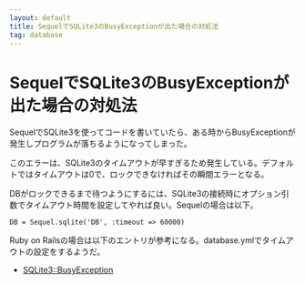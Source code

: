 ```yaml
---
layout: default
title: SequelでSQLite3のBusyExceptionが出た場合の対処法
tag: database
---
```


# SequelでSQLite3のBusyExceptionが出た場合の対処法

SequelでSQLite3を使ってコードを書いていたら、ある時からBusyExceptionが発生しプログラムが落ちるようになってしまった。

このエラーは、SQLite3のタイムアウトが早すぎるため発生している。デフォルトではタイムアウトは0で、ロックできなければその瞬間エラーとなる。

DBがロックできるまで待つようにするには、SQLite3の接続時にオプション引数でタイムアウト時間を設定してやれば良い。Sequelの場合は以下。

    DB = Sequel.sqlite('DB', :timeout => 60000)

Ruby on Railsの場合は以下のエントリが参考になる。database.ymlでタイムアウトの設定をするようだ。

* [SQLite3::BusyException](http://stackoverflow.com/questions/78801/sqlite3busyexception)
